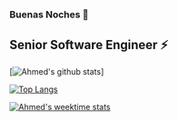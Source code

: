 ### Buenas Noches 👋

<!--
**ahmed-i-mokhtar/ahmed-i-mokhtar** is a ✨ _special_ ✨ repository because its `README.md` (this file) appears on your GitHub profile.

Here are some ideas to get you started:

- 🔭 I’m currently working on ...
- 🌱 I’m currently learning ...
- 👯 I’m looking to collaborate on ...
- 🤔 I’m looking for help with ...
- 💬 Ask me about ...
- 📫 How to reach me: ...
- 😄 Pronouns: ...
- ⚡ Fun fact: ...
-->

## Senior Software Engineer :zap:

[![Ahmed's github stats](https://github-readme-stats.vercel.app/api?username=ahmed-i-mokhtar&hide=contribs,issues,stars&show_icons=true&theme=radical?count_private=true)]

[![Top Langs](https://github-readme-stats.vercel.app/api/top-langs/?username=ahmed-i-mokhtar&layout=compact)](https://github.com/anuraghazra/github-readme-stats)


[![Ahmed's weektime stats](https://github-readme-stats.vercel.app/api/wakatime?username=ahmed-i-mokhtar)](https://github.com/anuraghazra/github-readme-stats)



